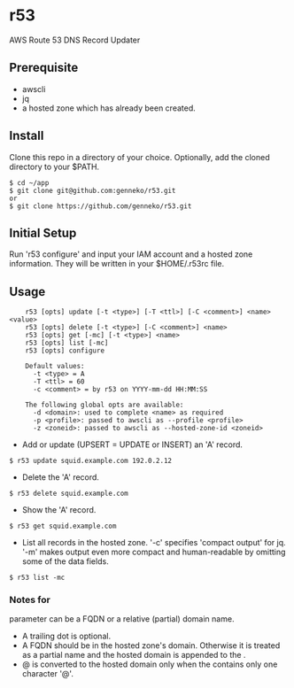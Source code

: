 # r53
AWS Route 53 DNS Record Updater

## Prerequisite
* awscli
* jq
* a hosted zone which has already been created.

## Install
Clone this repo in a directory of your choice. Optionally, add the cloned directory to your $PATH.
```
$ cd ~/app
$ git clone git@github.com:genneko/r53.git
or
$ git clone https://github.com/genneko/r53.git
```

## Initial Setup
Run 'r53 configure' and input your IAM account and a hosted zone information. They will be written in your $HOME/.r53rc file.

## Usage
```
    r53 [opts] update [-t <type>] [-T <ttl>] [-C <comment>] <name> <value>
    r53 [opts] delete [-t <type>] [-C <comment>] <name>
    r53 [opts] get [-mc] [-t <type>] <name>
    r53 [opts] list [-mc]
    r53 [opts] configure

    Default values:
      -t <type> = A
      -T <ttl> = 60
      -c <comment> = by r53 on YYYY-mm-dd HH:MM:SS

    The following global opts are available:
      -d <domain>: used to complete <name> as required
      -p <profile>: passed to awscli as --profile <profile>
      -z <zoneid>: passed to awscli as --hosted-zone-id <zoneid>
```

* Add or update (UPSERT = UPDATE or INSERT) an 'A' record.
```
$ r53 update squid.example.com 192.0.2.12
```

* Delete the 'A' record.
```
$ r53 delete squid.example.com
```

* Show the 'A' record.
```
$ r53 get squid.example.com
```

* List all records in the hosted zone. '-c' specifies 'compact output' for jq. '-m' makes output even more compact and human-readable by omitting some of the data fields.
```
$ r53 list -mc
```

### Notes for <name>
<name> parameter can be a FQDN or a relative (partial) domain name.

* A trailing dot is optional.
* A FQDN should be in the hosted zone's domain. Otherwise it is treated as a partial name and the hosted domain is appended to the <name>.
* @ is converted to the hosted domain only when the <name> contains only one character '@'.
